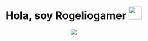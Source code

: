 <h1 align="center">
  <b>Hola, soy Rogeliogamer</b>
  <img src="https://media.giphy.com/media/hvRJCLFzcasrR4ia7z/giphy.gif" width="35">
</h1>
<p align="center">
  <a href="https://github.com/Rogeliogamer/readme-typing-svg">
    <img src="https://readme-typing-svg.herokuapp.com?font=Time+New+Roman&color=cyan&size=25&center=true&vCenter=true&width=600&height=100&lines=soy+estudinate+de+ingenieria.&hearts;++;Ingenieria+en+Sistemas+Computacionales;Tecnologico+de+Saltillo;Active+Learner/Researcher,;Love+to+learn+new+stuffs..<3">
  </a>
</p>

<!--
**Rogeliogamer/Rogeliogamer** is a ✨ _special_ ✨ repository because its `README.md` (this file) appears on your GitHub profile.

Here are some ideas to get you started:

- 🔭 I’m currently working on ...
- 🌱 I’m currently learning ...
- 👯 I’m looking to collaborate on ...
- 🤔 I’m looking for help with ...
- 💬 Ask me about ...
- 📫 How to reach me: ...
- 😄 Pronouns: ...
- ⚡ Fun fact: ...
-->
